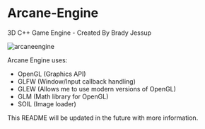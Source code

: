 # Arcane-Engine
3D C++ Game Engine - Created By Brady Jessup

![arcaneengine](https://user-images.githubusercontent.com/11170417/27188219-75d8814e-51bb-11e7-907b-1be35da8de38.png)

Arcane Engine uses:
- OpenGL (Graphics API)
- GLFW (Window/Input callback handling)
- GLEW (Allows me to use modern versions of OpenGL)
- GLM (Math library for OpenGL)
- SOIL (Image loader)


This README will be updated in the future with more information.
